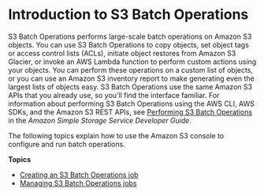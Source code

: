 # Introduction to S3 Batch Operations<a name="batch-ops"></a>

S3 Batch Operations performs large\-scale batch operations on Amazon S3 objects\. You can use S3 Batch Operations to copy objects, set object tags or access control lists \(ACLs\), initiate object restores from Amazon S3 Glacier, or invoke an AWS Lambda function to perform custom actions using your objects\. You can perform these operations on a custom list of objects, or you can use an Amazon S3 inventory report to make generating even the largest lists of objects easy\. S3 Batch Operations use the same Amazon S3 APIs that you already use, so you'll find the interface familiar\. For information about performing S3 Batch Operations using the AWS CLI, AWS SDKs, and the Amazon S3 REST APIs, see [Performing S3 Batch Operations](https://docs.aws.amazon.com/AmazonS3/latest/dev/batch-ops.html) in the *Amazon Simple Storage Service Developer Guide*\. 

The following topics explain how to use the Amazon S3 console to configure and run batch operations\.

**Topics**
+ [Creating an S3 Batch Operations job](batch-ops-create-job.md)
+ [Managing S3 Batch Operations jobs](batch-ops-manage-jobs.md)